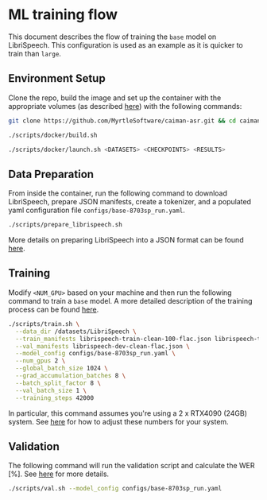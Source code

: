 # ML training flow

This document describes the flow of training the `base` model on LibriSpeech.
This configuration is used as an example as it is quicker to train than `large`.

## Environment Setup

Clone the repo, build the image and set up the container with the appropriate volumes
(as described [here](installation.md#install)) with the following commands:

```bash
git clone https://github.com/MyrtleSoftware/caiman-asr.git && cd caiman-asr/training
```

```bash
./scripts/docker/build.sh
```

```bash
./scripts/docker/launch.sh <DATASETS> <CHECKPOINTS> <RESULTS>
```

## Data Preparation

From inside the container, run the following command to download LibriSpeech, prepare JSON manifests, create a tokenizer, and a populated yaml configuration file `configs/base-8703sp_run.yaml`.

```bash
./scripts/prepare_librispeech.sh
```

More details on preparing LibriSpeech into a JSON format can be found [here](json_format.md#prepare-librispeech-in-json-format).

## Training

Modify `<NUM_GPU>` based on your machine and then run the following command to train a `base` model.
A more detailed description of the training process can be found [here](training.md#training).

```bash
./scripts/train.sh \
  --data_dir /datasets/LibriSpeech \
  --train_manifests librispeech-train-clean-100-flac.json librispeech-train-clean-360-flac.json librispeech-train-other-500-flac.json \
  --val_manifests librispeech-dev-clean-flac.json \
  --model_config configs/base-8703sp_run.yaml \
  --num_gpus 2 \
  --global_batch_size 1024 \
  --grad_accumulation_batches 8 \
  --batch_split_factor 8 \
  --val_batch_size 1 \
  --training_steps 42000
```

In particular, this command assumes you're using a
2 x RTX4090 (24GB) system. See [here](batch_size_hyperparameters.md)
for how to adjust these numbers for your system.

## Validation

The following command will run the validation script and calculate the WER \[%\].
See [here](validation.md#validation) for more details.

```bash
./scripts/val.sh --model_config configs/base-8703sp_run.yaml
```
